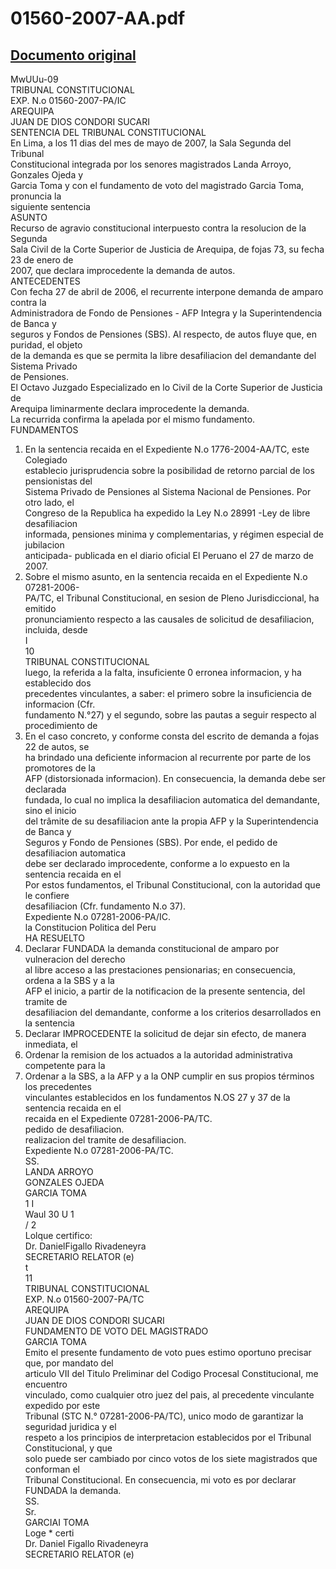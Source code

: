 
01560-2007-AA.pdf
=================
  
[Documento original](https://tc.gob.pe/jurisprudencia/2007/01560-2007-AA.pdf)  
---  
MwUUu-09  
TRIBUNAL CONSTITUCIONAL  
EXP. N.o 01560-2007-PA/IC  
AREQUIPA  
JUAN DE DIOS CONDORI SUCARI  
SENTENCIA DEL TRIBUNAL CONSTITUCIONAL  
En Lima, a los 11 dias del mes de mayo de 2007, la Sala Segunda del Tribunal  
Constitucional integrada por los senores magistrados Landa Arroyo, Gonzales Ojeda y  
Garcia Toma y con el fundamento de voto del magistrado Garcia Toma, pronuncia la  
siguiente sentencia  
ASUNTO  
Recurso de agravio constitucional interpuesto contra la resolucion de la Segunda  
Sala Civil de la Corte Superior de Justicia de Arequipa, de fojas 73, su fecha 23 de enero de  
2007, que declara improcedente la demanda de autos.  
ANTECEDENTES  
Con fecha 27 de abril de 2006, el recurrente interpone demanda de amparo contra la  
Administradora de Fondo de Pensiones - AFP Integra y la Superintendencia de Banca y  
seguros y Fondos de Pensiones (SBS). Al respecto, de autos fluye que, en puridad, el objeto  
de la demanda es que se permita la libre desafiliacion del demandante del Sistema Privado  
de Pensiones.  
El Octavo Juzgado Especializado en lo Civil de la Corte Superior de Justicia de  
Arequipa liminarmente declara improcedente la demanda.  
La recurrida confirma la apelada por el mismo fundamento.  
FUNDAMENTOS  
1. En la sentencia recaida en el Expediente N.o 1776-2004-AA/TC, este Colegiado  
establecio jurisprudencia sobre la posibilidad de retorno parcial de los pensionistas del  
Sistema Privado de Pensiones al Sistema Nacional de Pensiones. Por otro lado, el  
Congreso de la Republica ha expedido la Ley N.o 28991 -Ley de libre desafiliacion  
informada, pensiones minima y complementarias, y régimen especial de jubilacion  
anticipada- publicada en el diario oficial El Peruano el 27 de marzo de 2007.  
2. Sobre el mismo asunto, en la sentencia recaida en el Expediente N.o 07281-2006-  
PA/TC, el Tribunal Constitucional, en sesion de Pleno Jurisdiccional, ha emitido  
pronunciamiento respecto a las causales de solicitud de desafiliacion, incluida, desde  
I  
10  
TRIBUNAL CONSTITUCIONAL  
luego, la referida a la falta, insuficiente 0 erronea informacion, y ha establecido dos  
precedentes vinculantes, a saber: el primero sobre la insuficiencia de informacion (Cfr.  
fundamento N.°27) y el segundo, sobre las pautas a seguir respecto al procedimiento de  
3. En el caso concreto, y conforme consta del escrito de demanda a fojas 22 de autos, se  
ha brindado una deficiente informacion al recurrente por parte de los promotores de la  
AFP (distorsionada informacion). En consecuencia, la demanda debe ser declarada  
fundada, lo cual no implica la desafiliacion automatica del demandante, sino el inicio  
del trâmite de su desafiliacion ante la propia AFP y la Superintendencia de Banca y  
Seguros y Fondo de Pensiones (SBS). Por ende, el pedido de desafiliacion automatica  
debe ser declarado improcedente, conforme a lo expuesto en la sentencia recaida en el  
Por estos fundamentos, el Tribunal Constitucional, con la autoridad que le confiere  
desafiliacion (Cfr. fundamento N.o 37).  
Expediente N.o 07281-2006-PA/IC.  
la Constitucion Politica del Peru  
HA RESUELTO  
1. Declarar FUNDADA la demanda constitucional de amparo por vulneracion del derecho  
al libre acceso a las prestaciones pensionarias; en consecuencia, ordena a la SBS y a la  
AFP el inicio, a partir de la notificacion de la presente sentencia, del tramite de  
desafiliacion del demandante, conforme a los criterios desarrollados en la sentencia  
2. Declarar IMPROCEDENTE la solicitud de dejar sin efecto, de manera inmediata, el  
3. Ordenar la remision de los actuados a la autoridad administrativa competente para la  
4. Ordenar a la SBS, a la AFP y a la ONP cumplir en sus propios términos los precedentes  
vinculantes establecidos en los fundamentos N.OS 27 y 37 de la sentencia recaida en el  
recaida en el Expediente 07281-2006-PA/TC.  
pedido de desafiliacion.  
realizacion del tramite de desafiliacion.  
Expediente N.o 07281-2006-PA/TC.  
SS.  
LANDA ARROYO  
GONZALES OJEDA  
GARCIA TOMA  
1 I  
Waul 30 U 1  
/ 2  
Lolque certifico:  
Dr. DanielFigallo Rivadeneyra  
SECRETARIO RELATOR (e)  
 t  
11  
TRIBUNAL CONSTITUCIONAL  
EXP. N.o 01560-2007-PA/TC  
AREQUIPA  
JUAN DE DIOS CONDORI SUCARI  
FUNDAMENTO DE VOTO DEL MAGISTRADO  
GARCIA TOMA  
Emito el presente fundamento de voto pues estimo oportuno precisar que, por mandato del  
articulo VII del Titulo Preliminar del Codigo Procesal Constitucional, me encuentro  
vinculado, como cualquier otro juez del pais, al precedente vinculante expedido por este  
Tribunal (STC N.° 07281-2006-PA/TC), unico modo de garantizar la seguridad juridica y el  
respeto a los principios de interpretacion establecidos por el Tribunal Constitucional, y que  
solo puede ser cambiado por cinco votos de los siete magistrados que conforman el  
Tribunal Constitucional. En consecuencia, mi voto es por declarar FUNDADA la demanda.  
SS.  
Sr.  
GARCIAI TOMA  
Loge * certi  
Dr. Daniel Figallo Rivadeneyra  
SECRETARIO RELATOR (e)